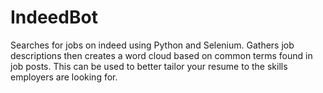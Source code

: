 # IndeedBot
Searches for jobs on indeed using Python and Selenium. Gathers job descriptions then creates a word cloud based on common terms found in job posts. This can be used to better tailor your resume to the skills employers are looking for. 
